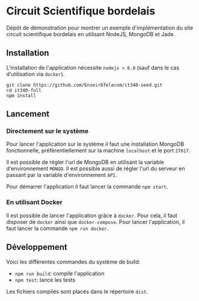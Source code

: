 # Circuit Scientifique bordelais

Dépôt de démonstration pour montrer un exemple d'implémentation du site circuit scientifique bordelais en utilisant NodeJS, MongoDB et Jade.

## Installation

L'installation de l'application nécessite `nodejs > 6.0` (sauf dans le cas d'utilisation via `docker`).

```
git clone https://github.com/EnseirbTelecom/it340-seed.git
cd it340-full
npm install
```

## Lancement

### Directement sur le système

Pour lancer l'application sur le système il faut une installation MongoDB fonctionnelle, préfèrentiellement sur la machine `localhost` et le port `27017`.

Il est possible de régler l'url de MongoDB en utilisant la variable d'environnement `MONGO`. Il est possible aussi de régler l'url du serveur en passant par la variable d'environnement `API`.

Pour démarrer l'application il faut lancer la commande `npm start`.

### En utilisant Docker

Il est possible de lancer l'application grâce à `docker`. Pour cela, il faut disposer de `docker` ainsi que `docker-compose`. Pour lancer l'application, il faut lancer la commande `npm run docker`.

## Développement

Voici les différentes commandes du système de build:

* `npm run build`: compile l'application
* `npm test`: lance les tests

Les fichiers compilés sont placés dans le répertoire `dist`.
